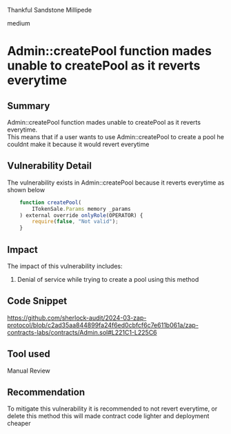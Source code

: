 Thankful Sandstone Millipede

medium

# Admin::createPool function mades unable to createPool as it reverts everytime

## Summary
Admin::createPool function mades unable to createPool as it reverts everytime.  
This means that if a user wants to use Admin::createPool to create a pool he couldnt make it because it would revert everytime    

## Vulnerability Detail
The vulnerability exists in Admin::createPool  because it reverts everytime as shown below  
```js
    function createPool(
        ITokenSale.Params memory _params
    ) external override onlyRole(OPERATOR) {
        require(false, "Not valid");
    }
```  

## Impact
The impact of this vulnerability includes:  
1. Denial of service while trying to create a pool using this method

## Code Snippet
https://github.com/sherlock-audit/2024-03-zap-protocol/blob/c2ad35aa844899fa24f6ed0cbfcf6c7e611b061a/zap-contracts-labs/contracts/Admin.sol#L221C1-L225C6  

## Tool used

Manual Review

## Recommendation
To mitigate this vulnerability  it is recommended to not revert everytime, or delete this method this will made contract code lighter and deployment cheaper  


